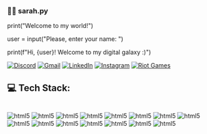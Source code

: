 
### 🙋‍♀️ sarah.py
print("Welcome to my world!") 

user = input("Please, enter your name: ")

print(f"Hi, {user}! Welcome to my digital galaxy :)")

[![Discord](https://img.shields.io/badge/Discord-7289DA?style=for-the-badge&logo=discord&logoColor=white)](https://www.canva.com/design/DAGLB3xFw2w/RlLp0BfJLr5vGoWnLkMfUw/edit?utm_content=DAGLB3xFw2w&utm_campaign=designshare&utm_medium=link2&utm_source=sharebutton)
[![Gmail](https://img.shields.io/badge/Gmail-D14836?style=for-the-badge&logo=gmail&logoColor=white)](mailto:sarahhcecim@gmail.com)
[![LinkedIn](https://img.shields.io/badge/LinkedIn-0077B5?style=for-the-badge&logo=linkedin&logoColor=white)](https://www.linkedin.com/in/sarahcecim/)
[![Instagram](https://img.shields.io/badge/Instagram-E4405F?style=for-the-badge&logo=instagram&logoColor=white)](https://www.instagram.com/)
[![Riot Games](https://img.shields.io/badge/Riot_Games-000?style=for-the-badge&logo=riotgames&logoColor=white)](https://www.canva.com/design/DAGLB3xFw2w/RlLp0BfJLr5vGoWnLkMfUw/edit?utm_content=DAGLB3xFw2w&utm_campaign=designshare&utm_medium=link2&utm_source=sharebutton)


## 💻 Tech Stack:

<div style="display: inline_block"><br/>
<img align= "center" alt="html5" src="https://img.shields.io/badge/java-%23ED8B00.svg?style=for-the-badge&logo=openjdk&logoColor=white">
<img align= "center" alt="html5" src="https://img.shields.io/badge/spring-%236DB33F.svg?style=for-the-badge&logo=spring&logoColor=white">
<img align= "center" alt="html5" src="https://img.shields.io/badge/mysql-4479A1.svg?style=for-the-badge&logo=mysql&logoColor=white">
<img align= "center" alt="html5" src="https://img.shields.io/badge/MariaDB-003545?style=for-the-badge&logo=mariadb&logoColor=white">
<img align= "center" alt="html5" src="https://img.shields.io/badge/python-3670A0?style=for-the-badge&logo=python&logoColor=ffdd54">
<img align= "center" alt="html5" src="https://img.shields.io/badge/HTML5-E34F26?style=for-the-badge&logo=html5&logoColor=white">
<img align= "center" alt="html5" src="https://img.shields.io/badge/CSS3-1572B6?style=for-the-badge&logo=css3&logoColor=white">
<img align= "center" alt="html5" src="https://img.shields.io/badge/JavaScript-323330?style=for-the-badge&logo=javascript&logoColor=F7DF1E">
<img align= "center" alt="html5" src="https://img.shields.io/badge/nestjs-%23E0234E.svg?style=for-the-badge&logo=nestjs&logoColor=white">
<img align= "center" alt="html5" src="https://img.shields.io/badge/Linux-FCC624?style=for-the-badge&logo=linux&logoColor=black">
<img align= "center" alt="html5" src="https://img.shields.io/badge/Windows-0078D6?style=for-the-badge&logo=windows&logoColor=white">
<img align= "center" alt="html5" src="https://img.shields.io/badge/lua-%232C2D72.svg?style=for-the-badge&logo=lua&logoColor=white"> 
<img align= "center" alt="html5" src="https://img.shields.io/badge/Figma-F24E1E?style=for-the-badge&logo=figma&logoColor=white">
<img align= "center" alt="html5" src="https://img.shields.io/badge/Adobe%20Illustrator-FF9A00?style=for-the-badge&logo=adobe%20illustrator&logoColor=white">
<img align= "center" alt="html5" src="https://img.shields.io/badge/adobe%20photoshop-%2331A8FF.svg?style=for-the-badge&logo=adobe%20photoshop&logoColor=white">

</div>
	






#### 
